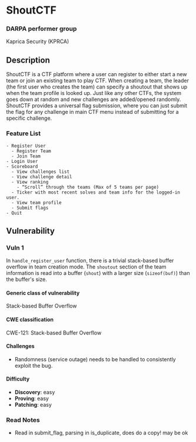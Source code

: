 # ShoutCTF

### DARPA performer group
Kaprica Security (KPRCA)

## Description

ShoutCTF is a CTF platform where a user can register to either start a new team or join an existing team to play CTF. When creating a team, the leader (the first user who creates the team) can specify a shoutout that shows up when the team profile is looked up. Just like any other CTFs, the system goes down at random and new challenges are added/opened randomly. ShoutCTF provides a universal flag submission, where you can just submit the flag for any challenge in main CTF menu instead of submitting for a specific challenge.


### Feature List


```
- Register User
  - Register Team
  - Join Team
- Login User
- Scoreboard
  - View challenges list
  - View challenge detail
  - View ranking
    - “Scroll” through the teams (Max of 5 teams per page)
  - Ticker with most recent solves and team info for the logged-in user.
  - View team profile
  - Submit flags
- Quit
```

## Vulnerability

### Vuln 1

In `handle_register_user` function, there is a trivial stack-based buffer overflow in team creation mode. The `shoutout` section of the team information is read into a buffer (`shout`) with a larger size (`sizeof(buf)`) than the buffer's size.

#### Generic class of vulnerability

Stack-based Buffer Overflow

#### CWE classification

CWE-121: Stack-based Buffer Overflow

#### Challenges

 - Randomness (service outage) needs to be handled to consistently exploit the bug.

#### Difficulty

 - **Discovery**: easy
 - **Proving**: easy
 - **Patching**: easy

### Read Notes

* Read in submit_flag, parsing in is_duplicate, does do a copy! may be ok